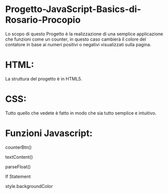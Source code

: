 # Progetto-JavaScript-Basics-di-Rosario-Procopio

Lo scopo di questo Progetto è la realizzazione di una semplice applicazione che funzioni come un counter, in questo caso cambierà il colore del contatore in base ai numeri positivi o negativi visualizzati sulla pagina.

# HTML:

La struttura del progetto è in HTML5.

# CSS:

Tutto quello che vedete è fatto in modo che sia tutto semplice e intuitivo.

# Funzioni Javascript:

counterBtn()

textContent()

parseFloat()

If Statement

style.backgroundColor
